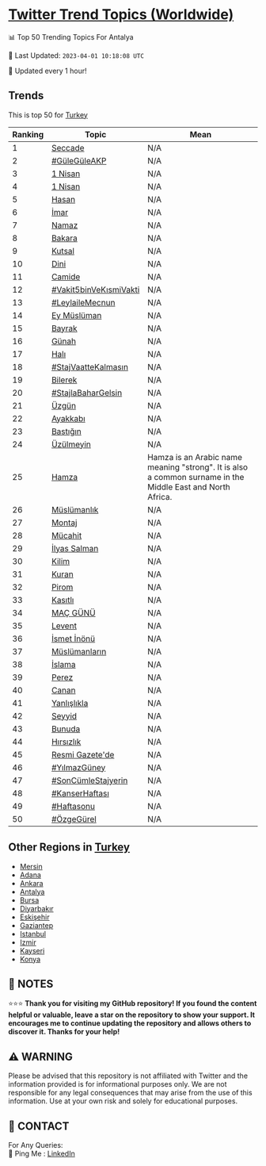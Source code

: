[Twitter Trend Topics (Worldwide)](https://github.com/ErcinDedeoglu/Twitter-Trend-Topics)
==========


📊 Top 50 Trending Topics For Antalya

📆 Last Updated: `2023-04-01 10:18:08 UTC`

🔧 Updated every 1 hour!


## Trends

This is top 50 for [Turkey](</Turkey>)

| Ranking | Topic | Mean |
| ------- | ------------ | ------------ |
| 1 | [Seccade](http://twitter.com/search?q=Seccade) | N/A |
| 2 | [#GüleGüleAKP](http://twitter.com/search?q=%23G%c3%bcleG%c3%bcleAKP) | N/A |
| 3 | [1 Nisan](http://twitter.com/search?q=1+Nisan) | N/A |
| 4 | [1 Nisan](http://twitter.com/search?q=1+Nisan) | N/A |
| 5 | [Hasan](http://twitter.com/search?q=Hasan) | N/A |
| 6 | [İmar](http://twitter.com/search?q=%c4%b0mar) | N/A |
| 7 | [Namaz](http://twitter.com/search?q=Namaz) | N/A |
| 8 | [Bakara](http://twitter.com/search?q=Bakara) | N/A |
| 9 | [Kutsal](http://twitter.com/search?q=Kutsal) | N/A |
| 10 | [Dini](http://twitter.com/search?q=Dini) | N/A |
| 11 | [Camide](http://twitter.com/search?q=Camide) | N/A |
| 12 | [#Vakit5binVeKısmiVakti](http://twitter.com/search?q=%23Vakit5binVeK%c4%b1smiVakti) | N/A |
| 13 | [#LeylaileMecnun](http://twitter.com/search?q=%23LeylaileMecnun) | N/A |
| 14 | [Ey Müslüman](http://twitter.com/search?q=Ey+M%c3%bcsl%c3%bcman) | N/A |
| 15 | [Bayrak](http://twitter.com/search?q=Bayrak) | N/A |
| 16 | [Günah](http://twitter.com/search?q=G%c3%bcnah) | N/A |
| 17 | [Halı](http://twitter.com/search?q=Hal%c4%b1) | N/A |
| 18 | [#StajVaatteKalmasın](http://twitter.com/search?q=%23StajVaatteKalmas%c4%b1n) | N/A |
| 19 | [Bilerek](http://twitter.com/search?q=Bilerek) | N/A |
| 20 | [#StajlaBaharGelsin](http://twitter.com/search?q=%23StajlaBaharGelsin) | N/A |
| 21 | [Üzgün](http://twitter.com/search?q=%c3%9czg%c3%bcn) | N/A |
| 22 | [Ayakkabı](http://twitter.com/search?q=Ayakkab%c4%b1) | N/A |
| 23 | [Bastığın](http://twitter.com/search?q=Bast%c4%b1%c4%9f%c4%b1n) | N/A |
| 24 | [Üzülmeyin](http://twitter.com/search?q=%c3%9cz%c3%bclmeyin) | N/A |
| 25 | [Hamza](http://twitter.com/search?q=Hamza) | Hamza is an Arabic name meaning "strong". It is also a common surname in the Middle East and North Africa. |
| 26 | [Müslümanlık](http://twitter.com/search?q=M%c3%bcsl%c3%bcmanl%c4%b1k) | N/A |
| 27 | [Montaj](http://twitter.com/search?q=Montaj) | N/A |
| 28 | [Mücahit](http://twitter.com/search?q=M%c3%bccahit) | N/A |
| 29 | [İlyas Salman](http://twitter.com/search?q=%c4%b0lyas+Salman) | N/A |
| 30 | [Kilim](http://twitter.com/search?q=Kilim) | N/A |
| 31 | [Kuran](http://twitter.com/search?q=Kuran) | N/A |
| 32 | [Pirom](http://twitter.com/search?q=Pirom) | N/A |
| 33 | [Kasıtlı](http://twitter.com/search?q=Kas%c4%b1tl%c4%b1) | N/A |
| 34 | [MAÇ GÜNÜ](http://twitter.com/search?q=MA%c3%87+G%c3%9cN%c3%9c) | N/A |
| 35 | [Levent](http://twitter.com/search?q=Levent) | N/A |
| 36 | [İsmet İnönü](http://twitter.com/search?q=%c4%b0smet+%c4%b0n%c3%b6n%c3%bc) | N/A |
| 37 | [Müslümanların](http://twitter.com/search?q=M%c3%bcsl%c3%bcmanlar%c4%b1n) | N/A |
| 38 | [İslama](http://twitter.com/search?q=%c4%b0slama) | N/A |
| 39 | [Perez](http://twitter.com/search?q=Perez) | N/A |
| 40 | [Canan](http://twitter.com/search?q=Canan) | N/A |
| 41 | [Yanlışlıkla](http://twitter.com/search?q=Yanl%c4%b1%c5%9fl%c4%b1kla) | N/A |
| 42 | [Seyyid](http://twitter.com/search?q=Seyyid) | N/A |
| 43 | [Bunuda](http://twitter.com/search?q=Bunuda) | N/A |
| 44 | [Hırsızlık](http://twitter.com/search?q=H%c4%b1rs%c4%b1zl%c4%b1k) | N/A |
| 45 | [Resmi Gazete'de](http://twitter.com/search?q=Resmi+Gazete%27de) | N/A |
| 46 | [#YılmazGüney](http://twitter.com/search?q=%23Y%c4%b1lmazG%c3%bcney) | N/A |
| 47 | [#SonCümleStajyerin](http://twitter.com/search?q=%23SonC%c3%bcmleStajyerin) | N/A |
| 48 | [#KanserHaftası](http://twitter.com/search?q=%23KanserHaftas%c4%b1) | N/A |
| 49 | [#Haftasonu](http://twitter.com/search?q=%23Haftasonu) | N/A |
| 50 | [#ÖzgeGürel](http://twitter.com/search?q=%23%c3%96zgeG%c3%bcrel) | N/A |



## Other Regions in [Turkey](</Turkey>)

* [Mersin](</Turkey/Mersin.md>)
* [Adana](</Turkey/Adana.md>)
* [Ankara](</Turkey/Ankara.md>)
* [Antalya](</Turkey/Antalya.md>)
* [Bursa](</Turkey/Bursa.md>)
* [Diyarbakır](</Turkey/Diyarbakır.md>)
* [Eskişehir](</Turkey/Eskişehir.md>)
* [Gaziantep](</Turkey/Gaziantep.md>)
* [Istanbul](</Turkey/Istanbul.md>)
* [Izmir](</Turkey/Izmir.md>)
* [Kayseri](</Turkey/Kayseri.md>)
* [Konya](</Turkey/Konya.md>)



## 📝 NOTES

⭐⭐⭐ **Thank you for visiting my GitHub repository! If you found the content helpful or valuable, leave a star on the repository to show your support. It encourages me to continue updating the repository and allows others to discover it. Thanks for your help!**


## ⚠️ WARNING

Please be advised that this repository is not affiliated with Twitter and the information provided is for informational purposes only. We are not responsible for any legal consequences that may arise from the use of this information. Use at your own risk and solely for educational purposes.


## 📨 CONTACT

 For Any Queries:  
            🏓 Ping Me : [LinkedIn](https://www.linkedin.com/in/ercindedeoglu/)
